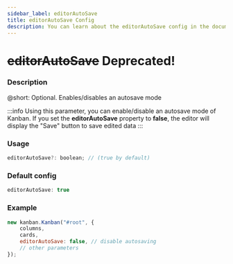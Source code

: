 ```yaml
---
sidebar_label: editorAutoSave
title: editorAutoSave Config
description: You can learn about the editorAutoSave config in the documentation of the DHTMLX JavaScript Kanban library. Browse developer guides and API reference, try out code examples and live demos, and download a free 30-day evaluation version of DHTMLX Kanban.
---
```


# 

<h1 style = {{color: "red"}}><s>editorAutoSave</s> Deprecated!</h1>

### Description

@short: Optional. Enables/disables an autosave mode

:::info
Using this parameter, you can enable/disable an autosave mode of Kanban. If you set the **editorAutoSave** property to **false**, the editor will display the "Save" button to save edited data
:::

### Usage

~~~jsx {}
editorAutoSave?: boolean; // (true by default)
~~~

### Default config

~~~jsx {}
editorAutoSave: true
~~~

### Example

~~~jsx {4}
new kanban.Kanban("#root", {
	columns,
	cards,
	editorAutoSave: false, // disable autosaving
	// other parameters
});
~~~
